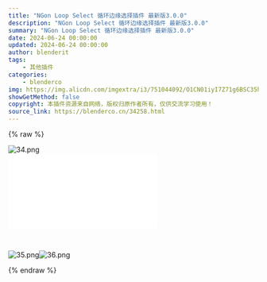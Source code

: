 ```yaml
---
title: "NGon Loop Select 循环边缘选择插件 最新版3.0.0"
description: "NGon Loop Select 循环边缘选择插件 最新版3.0.0"
summary: "NGon Loop Select 循环边缘选择插件 最新版3.0.0"
date: 2024-06-24 00:00:00
updated: 2024-06-24 00:00:00
author: blenderit
tags: 
    - 其他插件
categories:
    - blenderco
img: https://img.alicdn.com/imgextra/i3/751044092/O1CN01iyI7Z71g6BSC35hHl_!!751044092.png
showGetMethod: false
copyright: 本插件资源来自网络，版权归原作者所有，仅供交流学习使用！
source_link: https://blenderco.cn/34258.html
---
```


{% raw %}
<p><img src="https://img.alicdn.com/imgextra/i3/751044092/O1CN01iyI7Z71g6BSC35hHl_!!751044092.png" alt="34.png"><br>
<iframe src="//player.bilibili.com/player.html?aid=681909549&amp;bvid=BV1fU4y1Z7GC&amp;cid=518332445&amp;page=1" frameborder="no" scrolling="no" allowfullscreen="allowfullscreen"> </iframe></p><p> </p><p><img src="https://img.alicdn.com/imgextra/i1/751044092/O1CN01YRAvcC1g6BSC39rEy_!!751044092.png" alt="35.png"><img src="https://img.alicdn.com/imgextra/i3/751044092/O1CN01b50OZY1g6BSEGfKUw_!!751044092.png" alt="36.png"></p>
<div style="display: none">blenderco</div>
{% endraw %}
